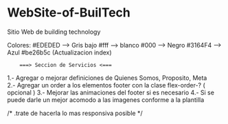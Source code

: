 # WebSite-of-BuilTech
Sitio Web de building technology

Colores: 
#EDEDED --> Gris bajo
#fff    --> blanco
#000    --> Negro
#3164F4 --> Azul
#be26b5c (Actualizacion index)

        ===> Seccion de Servicios <===

1.- Agregar o mejorar definiciones de Quienes Somos, Proposito, Meta        
2.- Agregar un order a los elementos footer con la clase flex-order-? ( opcional )
3.- Mejorar las animaciones del footer si es necesario
4.- Si se puede darle un mejor acomodo a las imagenes conforme a la plantilla

/* .trate de hacerla lo mas responsiva posible */
